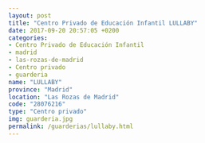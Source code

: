 ```yaml
---
layout: post
title: "Centro Privado de Educación Infantil LULLABY"
date: 2017-09-20 20:57:05 +0200
categories:
- Centro Privado de Educación Infantil
- madrid
- las-rozas-de-madrid
- Centro privado
- guarderia
name: "LULLABY"
province: "Madrid"
location: "Las Rozas de Madrid"
code: "28076216"
type: "Centro privado"
img: guarderia.jpg
permalink: /guarderias/lullaby.html
---
```

